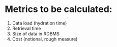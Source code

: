    # Metrics to be calculated:

   1. Data load (hydration time)
   2. Retrieval time
   3. Size of data in RDBMS
   4. Cost (notional, rough measure)